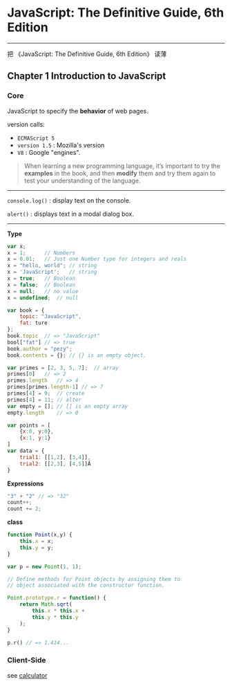 # JavaScript: The Definitive Guide, 6th Edition

-----

把 《JavaScript: The Definitive Guide, 6th Edition》 读薄

## Chapter 1 Introduction to JavaScript

### Core

JavaScript to specify the **behavior** of web pages.

version calls:

- `ECMAScript 5`
- `version 1.5` : Mozilla's version
- `V8` : Google "engines".

> When learning a new programming language, it’s important to try the **examples** in the book, and then **modify** them and try them again to test your understanding of the language.

-----

`console.log()` : display text on the console.

`alert()` : displays text in a modal dialog box.

-----

**Type**

```js
var x;
x = 1;      // Numbers
x = 0.01;   // Just one Number type for integers and reals
x = "hello, world"; // string
x = 'JavaScript';   // string
x = true;   // Boolean
x = false;  // Boolean
x = null;   // no value
x = undefined;  // null

var book = {
    topic: "JavaScript",
    fat: ture
};
book.topic  // => "JavaScript"
bool["fat"] // => true
book.author = "pezy";
book.contents = {}; // {} is an empty object.

var primes = [2, 3, 5, 7];  // array
primes[0]   // => 2
primes.length   // => 4
primes[primes.length-1] // => 7
primes[4] = 9;  // create
primes[4] = 11; // alter
var empty = []; // [] is an empty array
empty.length    // => 0

var points = [
    {x:0, y:0},
    {x:1, y:1}
]
var data = {
    trial1: [[1,2], [3,4]],
    trial2: [[2,3], [4,5]]Â
}
```

**Expressions**

```js
"3" + "2" // => "32"
count++;
count += 2;
```

**class**

```js
function Point(x,y) {
    this.x = x;
    this.y = y;
}

var p = new Point(1, 1);

// Define methods for Point objects by assigning them to
// object associated with the constructor function.

Point.prototype.r = function() {
    return Math.sqrt(
        this.x * this.x +
        this.y * this.y
    );
}

p.r() // => 1.414...
```

### Client-Side

see [calculator](http://readinglab.github.io/JavaScript/calculator)
